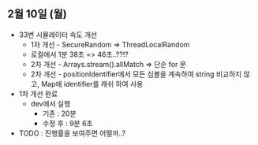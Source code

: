 
## 2월 10일 (월)

- 33번 시뮬레이터 속도 개선
	- 1차 개선 - SecureRandom => ThreadLocalRandom
	- 로컬에서 1분 38초 => 46초..??!?
	- 2차 개선 - Arrays.stream().allMatch => 단순 for 문
	- 2차 개선 - positionIdentifier에서 모든 심볼을 계속하여 string 비교하지 않고, Map에 identifier를 캐쉬 하여 사용
- 1차 개선 완료
	- dev에서 실행 
		- 기존 : 20분
		- 수정 후 : 9분 6초
- TODO : 진행률을 보여주면 어떨까..?